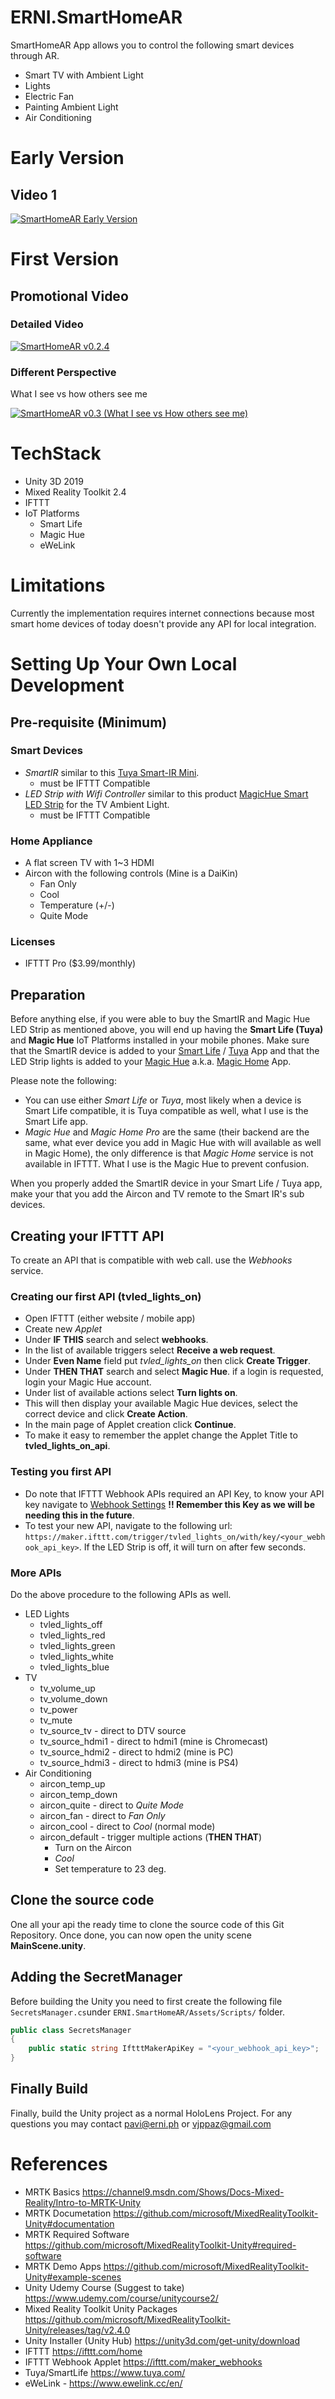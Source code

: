 # ERNI.SmartHomeAR

SmartHomeAR App allows you to control the following smart devices through AR.
- Smart TV with Ambient Light
- Lights
- Electric Fan
- Painting Ambient Light
- Air Conditioning

# Early Version

## Video 1
[![SmartHomeAR Early Version](https://img.youtube.com/vi/eG43c0iB2rI/0.jpg)](https://www.youtube.com/watch?v=eG43c0iB2rI)

# First Version

## Promotional Video

### Detailed Video

[![SmartHomeAR v0.2.4](https://img.youtube.com/vi/dzsEWN0Nmrk/0.jpg)](https://www.youtube.com/watch?v=dzsEWN0Nmrk)

### Different Perspective
What I see vs how others see me

[![SmartHomeAR v0.3 (What I see vs How others see me)](https://img.youtube.com/vi/eG9ZCQ4tW1o/0.jpg)](https://www.youtube.com/watch?v=eG9ZCQ4tW1o)

# TechStack

- Unity 3D 2019
- Mixed Reality Toolkit 2.4
- IFTTT
- IoT Platforms
  - Smart Life
  - Magic Hue
  - eWeLink

# Limitations
Currently the implementation requires internet connections because most smart home devices of today doesn't provide any API for local integration.

# Setting Up Your Own Local Development

## Pre-requisite (Minimum)
### Smart Devices
- *SmartIR* similar to this [Tuya Smart-IR Mini](https://www.lazada.com.ph/products/joylab-wifi-smart-ir-mini-universal-remote-control-for-tv-aircon-and-other-ir-devices-works-with-smart-lifetuya-alexa-and-google-home-i874600377-s2775746212.html?spm=a2o4l.searchlist.list.3.6746245aIqGTuX&search=1).
   - must be IFTTT Compatible
- *LED Strip with Wifi Controller* similar to this product [MagicHue Smart LED Strip](https://www.lazada.com.ph/products/wifi-smart-phone-app-control-led-stripdc12v-5050-rgb-5m-10m-300leds-working-android-ios-systemiftttgoogle-assistant-with-ir-remote-i316432258-s971020831.html?spm=a2o4l.searchlist.bestshown_1.1.7b7455efF8vgII&search=1) for the TV Ambient Light.
   - must be IFTTT Compatible
### Home Appliance
- A flat screen TV with 1~3 HDMI
- Aircon with the following controls (Mine is a DaiKin)
   - Fan Only
   - Cool
   - Temperature (+/-)
   - Quite Mode
### Licenses
- IFTTT Pro ($3.99/monthly)

##  Preparation
Before anything else, if you were able to buy the SmartIR and Magic Hue LED Strip as mentioned above, you will end up having the **Smart Life (Tuya)** and **Magic Hue** IoT Platforms installed in your mobile phones. Make sure that the SmartIR device is added to your [Smart Life](https://play.google.com/store/apps/details?id=com.tuya.smartlife&hl=en&gl=US) / [Tuya](https://play.google.com/store/apps/details?id=com.tuya.smart&hl=en&gl=US) App and that the LED Strip lights is added to your [Magic Hue](https://play.google.com/store/apps/details?id=com.magichue.wifi) a.k.a. [Magic Home](https://play.google.com/store/apps/details?id=com.zengge.wifi) App.

Please note the following:
- You can use either *Smart Life* or *Tuya*, most likely when a device is Smart Life compatible, it is Tuya compatible as well, what I use is the Smart Life app.
- *Magic Hue* and *Magic Home Pro* are the same (their backend are the same, what ever device you add in Magic Hue with will available as well in Magic Home), the only difference is that *Magic Home* service is not available in IFTTT. What I use is the Magic Hue to prevent confusion.

When you properly added the SmartIR device in your Smart Life / Tuya app, make your that you add the Aircon and TV remote to the Smart IR's sub devices.

## Creating your IFTTT API
To create an API that is compatible with web call. use the *Webhooks* service.

### Creating our first API (tvled_lights_on)
- Open IFTTT (either website / mobile app)
- Create new *Applet*
- Under **IF THIS** search and select **webhooks**.
- In the list of available triggers select **Receive a web request**.
- Under **Even Name** field put *tvled_lights_on* then click **Create Trigger**.
- Under **THEN THAT** search and select **Magic Hue**. if a login is requested, login your Magic Hue account.
- Under list of available actions select **Turn lights on**.
- This will then display your available Magic Hue devices, select the correct device and click **Create Action**.
- In the main page of Applet creation click **Continue**.
- To make it easy to remember the applet change the Applet Title to **tvled_lights_on_api**.

### Testing you first API
- Do note that IFTTT Webhook APIs required an API Key, to know your API key navigate to [Webhook Settings](https://ifttt.com/maker_webhooks/settings) **!! Remember this Key as we will be needing this in the future**.
- To test your new API, navigate to the following url: `https://maker.ifttt.com/trigger/tvled_lights_on/with/key/<your_webhook_api_key>`. If the LED Strip is off, it will turn on after few seconds.

### More APIs

Do the above procedure to the following APIs as well.
- LED Lights
  - tvled_lights_off
  - tvled_lights_red
  - tvled_lights_green
  - tvled_lights_white
  - tvled_lights_blue
- TV
  - tv_volume_up
  - tv_volume_down
  - tv_power
  - tv_mute
  - tv_source_tv - direct to DTV source
  - tv_source_hdmi1 - direct to hdmi1 (mine is Chromecast)
  - tv_source_hdmi2 - direct to hdmi2 (mine is PC)
  - tv_source_hdmi3 - direct to hdmi3 (mine is PS4)
- Air Conditioning
  - aircon_temp_up
  - aircon_temp_down
  - aircon_quite - direct to *Quite Mode*
  - aircon_fan - direct to *Fan Only*
  - aircon_cool - direct to *Cool* (normal mode)
  - aircon_default - trigger multiple actions (**THEN THAT**)
    - Turn on the Aircon
    - *Cool*
    - Set temperature to 23 deg.
## Clone the source code
One all your api the ready time to clone the source code of this Git Repository. Once done, you can now open the unity scene **MainScene.unity**.

## Adding the SecretManager
Before building the Unity you need to first create the following file `SecretsManager.cs`under `ERNI.SmartHomeAR/Assets/Scripts/` folder.
```csharp
public class SecretsManager
{
    public static string IftttMakerApiKey = "<your_webhook_api_key>";
}
```

## Finally Build

Finally, build the Unity project as a normal HoloLens Project. For any questions you may contact pavi@erni.ph or vjppaz@gmail.com

# References
- MRTK Basics https://channel9.msdn.com/Shows/Docs-Mixed-Reality/Intro-to-MRTK-Unity
- MRTK Documetation https://github.com/microsoft/MixedRealityToolkit-Unity#documentation
- MRTK Required Software https://github.com/microsoft/MixedRealityToolkit-Unity#required-software
- MRTK Demo Apps https://github.com/microsoft/MixedRealityToolkit-Unity#example-scenes
- Unity Udemy Course (Suggest to take) https://www.udemy.com/course/unitycourse2/
- Mixed Reality Toolkit Unity Packages https://github.com/microsoft/MixedRealityToolkit-Unity/releases/tag/v2.4.0
- Unity Installer (Unity Hub) https://unity3d.com/get-unity/download
- IFTTT https://ifttt.com/home
- IFTTT Webhook Applet https://ifttt.com/maker_webhooks
- Tuya/SmartLife https://www.tuya.com/
- eWeLink - https://www.ewelink.cc/en/
